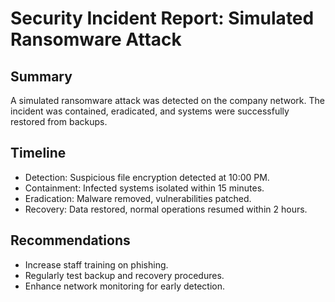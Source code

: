 # Security Incident Report: Simulated Ransomware Attack

## Summary
A simulated ransomware attack was detected on the company network. The incident was contained, eradicated, and systems were successfully restored from backups.

## Timeline
- Detection: Suspicious file encryption detected at 10:00 PM.
- Containment: Infected systems isolated within 15 minutes.
- Eradication: Malware removed, vulnerabilities patched.
- Recovery: Data restored, normal operations resumed within 2 hours.

## Recommendations
- Increase staff training on phishing.
- Regularly test backup and recovery procedures.
- Enhance network monitoring for early detection.
